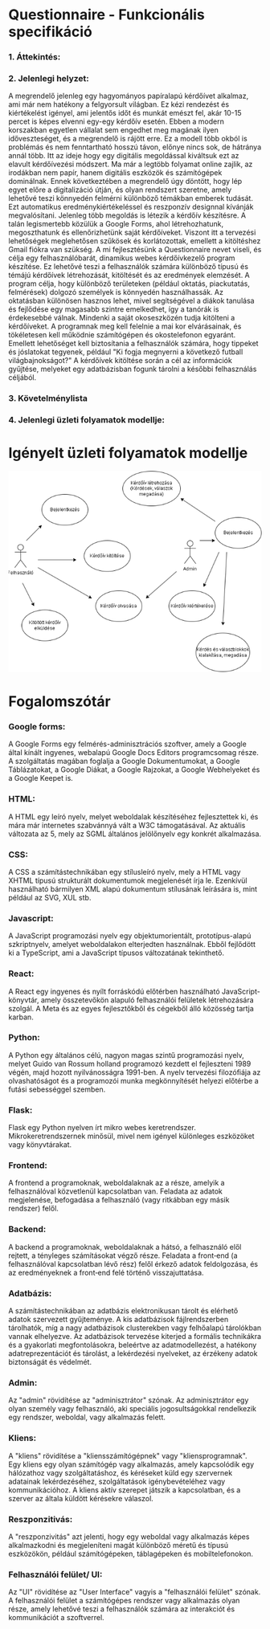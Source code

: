 <h1>Questionnaire - Funkcionális specifikáció</h1>

<h3> 1. Áttekintés:</h3> 

<h3> 2. Jelenlegi helyzet:</h3> 
A megrendelő jelenleg egy hagyományos papíralapú kérdőívet alkalmaz, ami már nem hatékony a felgyorsult világban. 
Ez kézi rendezést és kiértékelést igényel, ami jelentős időt és munkát emészt fel, akár 10-15 percet is képes elvenni egy-egy kérdőív
esetén. 
Ebben a modern korszakban egyetlen vállalat sem engedhet meg magának ilyen időveszteséget, és a megrendelő is rájött erre.
Ez a modell több okból is problémás és nem fenntartható hosszú távon,
előnye nincs sok, de hátránya annál több. 
Itt az ideje hogy egy digitális megoldással kiváltsuk ezt az elavult
kérdőívezési módszert. 
Ma már a legtöbb folyamat online zajlik, az irodákban nem papír, hanem digitális eszközök és számítógépek dominálnak.
Ennek következtében a megrendelő úgy döntött, hogy lép egyet előre a digitalizáció útján, és olyan rendszert szeretne, amely lehetővé teszi könnyedén felmérni különböző témákban emberek tudását. 
Ezt automatikus eredménykiértékeléssel és reszponzív designnal kívánják megvalósítani.
Jelenleg több megoldás is létezik a kérdőív készítésre. 
A talán legismertebb közülük a Google Forms, ahol létrehozhatunk, megoszthatunk és ellenőrizhetünk saját kérdőíveket. 
Viszont itt a tervezési lehetőségek meglehetősen szűkösek és korlátozottak, emellett a kitöltéshez Gmail fiókra van szükség.
A mi fejlesztésünk a Questionnaire nevet viseli, és célja egy felhasználóbarát, dinamikus webes kérdőívkezelő program készítése.
Ez lehetővé teszi a felhasználók számára különböző típusú és témájú kérdőívek létrehozását, kitöltését és az eredmények elemzését. 
A program célja, hogy különböző területeken (például oktatás, piackutatás, felmérések) dolgozó személyek is könnyedén használhassák. 
Az oktatásban különösen hasznos lehet, mivel segítségével a diákok tanulása és fejlődése egy magasabb szintre emelkedhet, 
így a tanórák is érdekesebbé válnak. 
Mindenki a saját okoseszközén tudja kitölteni a kérdőíveket.
A programnak meg kell felelnie a mai kor elvárásainak, és tökéletesen kell működnie számítógépen és okostelefonon egyaránt. 
Emellett lehetőséget kell biztosítania a felhasználók számára, hogy tippeket és jóslatokat tegyenek, például 
"Ki fogja megnyerni a következő futball világbajnokságot?"
A kérdőívek kitöltése során a cél az információk gyűjtése, melyeket egy adatbázisban fogunk tárolni a későbbi felhasználás céljából.

<h3> 3. Követelménylista</h3> 

<h3> 4. Jelenlegi üzleti folyamatok modellje:</h3>

# Igényelt üzleti folyamatok modellje
![Igényelt üzleti folyamatok modellje](./images/igenyelt_diagram.png)

# Fogalomszótár
### Google forms: 
A Google Forms egy felmérés-adminisztrációs szoftver, amely a Google által kínált ingyenes, webalapú Google Docs Editors programcsomag része. A szolgáltatás magában foglalja a Google Dokumentumokat, a Google Táblázatokat, a Google Diákat, a Google Rajzokat, a Google Webhelyeket és a Google Keepet is.
### HTML:
A HTML egy leíró nyelv, melyet weboldalak készítéséhez fejlesztettek ki, és mára már internetes szabvánnyá vált a W3C támogatásával. Az aktuális változata az 5, mely az SGML általános jelölőnyelv egy konkrét alkalmazása.
### CSS:
A CSS a számítástechnikában egy stílusleíró nyelv, mely a HTML vagy XHTML típusú strukturált dokumentumok megjelenését írja le. Ezenkívül használható bármilyen XML alapú dokumentum stílusának leírására is, mint például az SVG, XUL stb.
### Javascript:
A JavaScript programozási nyelv egy objektumorientált, prototípus-alapú szkriptnyelv, amelyet weboldalakon elterjedten használnak. Ebből fejlődött ki a TypeScript, ami a JavaScript típusos változatának tekinthető.
### React:
A React egy ingyenes és nyílt forráskódú előtérben használható JavaScript-könyvtár, amely összetevőkön alapuló felhasználói felületek létrehozására szolgál. A Meta és az egyes fejlesztőkből és cégekből álló közösség tartja karban.
### Python:
A Python egy általános célú, nagyon magas szintű programozási nyelv, melyet Guido van Rossum holland programozó kezdett el fejleszteni 1989 végén, majd hozott nyilvánosságra 1991-ben. A nyelv tervezési filozófiája az olvashatóságot és a programozói munka megkönnyítését helyezi előtérbe a futási sebességgel szemben.
### Flask:
 Flask egy Python nyelven írt mikro webes keretrendszer. Mikrokeretrendszernek minősül, mivel nem igényel különleges eszközöket vagy könyvtárakat.
### Frontend:
A frontend a programoknak, weboldalaknak az a része, amelyik a felhasználóval közvetlenül kapcsolatban van. Feladata az adatok megjelenése, befogadása a felhasználó (vagy ritkábban egy másik rendszer) felől.
### Backend:
A backend a programoknak, weboldalaknak a hátsó, a felhasználó elől rejtett, a tényleges számításokat végző része. Feladata a front‑end (a felhasználóval kapcsolatban lévő rész) felől érkező adatok feldolgozása, és az eredményeknek a front‑end felé történő visszajuttatása.
### Adatbázis:
A számítástechnikában az adatbázis elektronikusan tárolt és elérhető adatok szervezett gyűjteménye. A kis adatbázisok fájlrendszerben tárolhatók, míg a nagy adatbázisok clusterekben vagy felhőalapú tárolókban vannak elhelyezve. Az adatbázisok tervezése kiterjed a formális technikákra és a gyakorlati megfontolásokra, beleértve az adatmodellezést, a hatékony adatreprezentációt és tárolást, a lekérdezési nyelveket, az érzékeny adatok biztonságát és védelmét.
### Admin:
Az "admin" rövidítése az "adminisztrátor" szónak. Az adminisztrátor egy olyan személy vagy felhasználó, aki speciális jogosultságokkal rendelkezik egy rendszer, weboldal, vagy alkalmazás felett.
### Kliens:
A "kliens" rövidítése a "kliensszámítógépnek" vagy "kliensprogramnak". Egy kliens egy olyan számítógép vagy alkalmazás, amely kapcsolódik egy hálózathoz vagy szolgáltatáshoz, és kéréseket küld egy szervernek adatainak lekérdezéséhez, szolgáltatások igénybevételéhez vagy kommunikációhoz. A kliens aktív szerepet játszik a kapcsolatban, és a szerver az általa küldött kérésekre válaszol.
### Reszponzitivás:
A "reszponzivitás" azt jelenti, hogy egy weboldal vagy alkalmazás képes alkalmazkodni és megjeleníteni magát különböző méretű és típusú eszközökön, például számítógépeken, táblagépeken és mobiltelefonokon. 
### Felhasználói felület/ UI: 
Az "UI" rövidítése az "User Interface" vagyis a "felhasználói felület" szónak. A felhasználói felület a számítógépes rendszer vagy alkalmazás olyan része, amely lehetővé teszi a felhasználók számára az interakciót és kommunikációt a szoftverrel. 